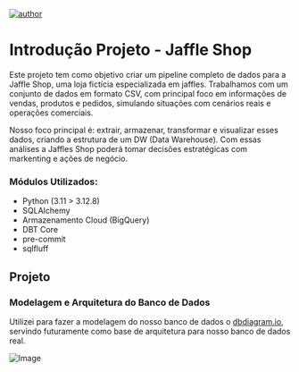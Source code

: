 [![author](https://img.shields.io/badge/author-YanRobim-red.svg)](https://github.com/YanZN0)

# Introdução Projeto - Jaffle Shop

Este projeto tem como objetivo criar um pipeline completo de dados para a Jaffle Shop, uma loja fictícia especializada em jaffles. Trabalhamos com um conjunto de dados em formato CSV, com principal foco em informações de vendas, produtos e pedidos, simulando situações com cenários reais e operações comerciais.

Nosso foco principal é: extrair, armazenar, transformar e visualizar esses dados, criando a estrutura de um DW (Data Warehouse).
Com essas análises a Jaffles Shop poderá tomar decisões estratégicas com markenting e ações de negócio.


### Módulos Utilizados:
* Python (3.11 > 3.12.8)
* SQLAlchemy
* Armazenamento Cloud (BigQuery)
* DBT Core
* pre-commit
* sqlfluff

## Projeto

### Modelagem e Arquitetura do Banco de Dados

Utilizei para fazer a modelagem do nosso banco de dados o [dbdiagram.io](https://dbdiagram.io/home), servindo  futuramente como base de arquitetura para nosso banco de dados real.

![Image](https://github.com/user-attachments/assets/a1943de5-ea0b-48db-8aa4-1ee0d9f9bdcd)
